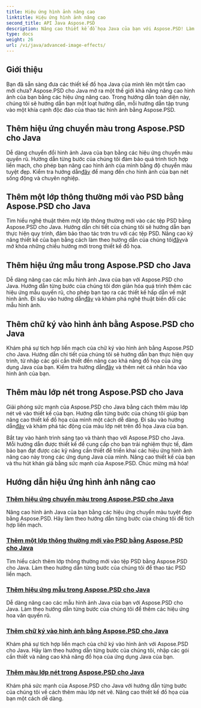 ```yaml
---
title: Hiệu ứng hình ảnh nâng cao
linktitle: Hiệu ứng hình ảnh nâng cao
second_title: API Java Aspose.PSD
description: Nâng cao thiết kế đồ họa Java của bạn với Aspose.PSD! Làm chủ các hiệu ứng hình ảnh nâng cao một cách liền mạch – từ độ dốc và mẫu cho đến chữ ký và nét vẽ.
type: docs
weight: 26
url: /vi/java/advanced-image-effects/
---
```

## Giới thiệu
Bạn đã sẵn sàng đưa các thiết kế đồ họa Java của mình lên một tầm cao mới chưa? Aspose.PSD cho Java mở ra một thế giới khả năng nâng cao hình ảnh của bạn bằng các hiệu ứng nâng cao. Trong hướng dẫn toàn diện này, chúng tôi sẽ hướng dẫn bạn một loạt hướng dẫn, mỗi hướng dẫn tập trung vào một khía cạnh độc đáo của thao tác hình ảnh bằng Aspose.PSD.

## Thêm hiệu ứng chuyển màu trong Aspose.PSD cho Java

 Dễ dàng chuyển đổi hình ảnh Java của bạn bằng các hiệu ứng chuyển màu quyến rũ. Hướng dẫn từng bước của chúng tôi đảm bảo quá trình tích hợp liền mạch, cho phép bạn nâng cao hình ảnh của mình bằng độ chuyển màu tuyệt đẹp. Kiểm tra hướng dẫn[đây](./add-gradient-effects/) để mang đến cho hình ảnh của bạn nét sống động và chuyên nghiệp.

## Thêm một lớp thông thường mới vào PSD bằng Aspose.PSD cho Java

 Tìm hiểu nghệ thuật thêm một lớp thông thường mới vào các tệp PSD bằng Aspose.PSD cho Java. Hướng dẫn chi tiết của chúng tôi sẽ hướng dẫn bạn thực hiện quy trình, đảm bảo thao tác trơn tru với các tệp PSD. Nâng cao kỹ năng thiết kế của bạn bằng cách làm theo hướng dẫn của chúng tôi[đây](./add-new-regular-layer/)và mở khóa những chiều hướng mới trong thiết kế đồ họa.

## Thêm hiệu ứng mẫu trong Aspose.PSD cho Java

 Dễ dàng nâng cao các mẫu hình ảnh Java của bạn với Aspose.PSD cho Java. Hướng dẫn từng bước của chúng tôi đơn giản hóa quá trình thêm các hiệu ứng mẫu quyến rũ, cho phép bạn tạo ra các thiết kế hấp dẫn về mặt hình ảnh. Đi sâu vào hướng dẫn[đây](./add-pattern-effects/) và khám phá nghệ thuật biến đổi các mẫu hình ảnh.

## Thêm chữ ký vào hình ảnh bằng Aspose.PSD cho Java

 Khám phá sự tích hợp liền mạch của chữ ký vào hình ảnh bằng Aspose.PSD cho Java. Hướng dẫn chi tiết của chúng tôi sẽ hướng dẫn bạn thực hiện quy trình, từ nhập các gói cần thiết đến nâng cao khả năng đồ họa của ứng dụng Java của bạn. Kiểm tra hướng dẫn[đây](./add-signature-to-image/) và thêm nét cá nhân hóa vào hình ảnh của bạn.

## Thêm màu lớp nét trong Aspose.PSD cho Java

Giải phóng sức mạnh của Aspose.PSD cho Java bằng cách thêm màu lớp nét vẽ vào thiết kế của bạn. Hướng dẫn từng bước của chúng tôi giúp bạn nâng cao thiết kế đồ họa của mình một cách dễ dàng. Đi sâu vào hướng dẫn[đây](./add-stroke-layer-color/) và khám phá tác động của màu lớp nét trên đồ họa Java của bạn.

Bắt tay vào hành trình sáng tạo và thành thạo với Aspose.PSD cho Java. Mỗi hướng dẫn được thiết kế để cung cấp cho bạn trải nghiệm thực tế, đảm bảo bạn đạt được các kỹ năng cần thiết để triển khai các hiệu ứng hình ảnh nâng cao này trong các ứng dụng Java của mình. Nâng cao thiết kế của bạn và thu hút khán giả bằng sức mạnh của Aspose.PSD. Chúc mừng mã hóa!
## Hướng dẫn hiệu ứng hình ảnh nâng cao
### [Thêm hiệu ứng chuyển màu trong Aspose.PSD cho Java](./add-gradient-effects/)
Nâng cao hình ảnh Java của bạn bằng các hiệu ứng chuyển màu tuyệt đẹp bằng Aspose.PSD. Hãy làm theo hướng dẫn từng bước của chúng tôi để tích hợp liền mạch.
### [Thêm một lớp thông thường mới vào PSD bằng Aspose.PSD cho Java](./add-new-regular-layer/)
Tìm hiểu cách thêm lớp thông thường mới vào tệp PSD bằng Aspose.PSD cho Java. Làm theo hướng dẫn từng bước của chúng tôi để thao tác PSD liền mạch.
### [Thêm hiệu ứng mẫu trong Aspose.PSD cho Java](./add-pattern-effects/)
Dễ dàng nâng cao các mẫu hình ảnh Java của bạn với Aspose.PSD cho Java. Làm theo hướng dẫn từng bước của chúng tôi để thêm các hiệu ứng hoa văn quyến rũ.
### [Thêm chữ ký vào hình ảnh bằng Aspose.PSD cho Java](./add-signature-to-image/)
Khám phá sự tích hợp liền mạch của chữ ký vào hình ảnh với Aspose.PSD cho Java. Hãy làm theo hướng dẫn từng bước của chúng tôi, nhập các gói cần thiết và nâng cao khả năng đồ họa của ứng dụng Java của bạn.
### [Thêm màu lớp nét trong Aspose.PSD cho Java](./add-stroke-layer-color/)
Khám phá sức mạnh của Aspose.PSD cho Java với hướng dẫn từng bước của chúng tôi về cách thêm màu lớp nét vẽ. Nâng cao thiết kế đồ họa của bạn một cách dễ dàng.